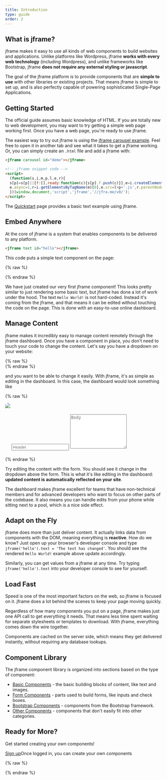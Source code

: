```yaml
---
title: Introduction
type: guide
order: 2
---
```


## What is jframe?

jframe makes it easy to use all kinds of web components to build websites and applications.  Unlike platforms like Wordpress, jframe **works with every web technology** (including Wordpress), and unlike frameworks like Bootstrap, jframe **does not require any external styling or javascript**.

The goal of the jframe platform is to provide components that are **simple to use** with other libraries or existing projects.  That means jframe is simple to set up, and is also perfectly capable of powering sophisticated Single-Page Applications.
<!--- when used in combination with [modern tooling](single-file-components.html) and [supporting libraries](https://github.com/vuejs/awesome-vue#libraries--plugins). -->

<!-- If you are an experienced frontend developer and want to know how jframe compares to other libraries/frameworks, check out the [Comparison with Other Frameworks](comparison.html). -->

## Getting Started

<p class="tip">The official guide assumes basic knowledge of HTML. If you are totally new to web development, you may want to try getting a simple web page working first.  Once you have a web page, you're ready to use jframe.</p>

The easiest way to try out jframe is using the [jframe carousel example](https://jsfiddle.net/jframe/jqhv3e1h/). Feel free to open it in another tab and see what it takes to get a jframe working. Or, you can simply create an `.html` file and add a jframe with:

``` html
<jframe carousel id="demo"></jframe>

<!-- jframe snippet code -->
<script>
  (function(s,i,m,p,l,e,r){
  s[p]=s[p]||{f:[],ready:function(c){s[p].f.push(c)}},e=i.createElement(m),
  e.async=1,r=i.getElementsByTagName(m)[0],e.src=l+p+'.js',r.parentNode.insertBefore(e,r);
  })(window,document,'script','jframe','//jfra.me/v0/');
</script>
```

The [Quickstart](quickstart.html) page provides a basic text example using jframe.

## Embed Anywhere

At the core of jframe is a system that enables components to be delivered to any platform.

``` html
<jframe text id="hello"></jframe>
```
This code puts a simple text component on the page:

{% raw %}
<div class="demo">
  <jframe text id="hello"></jframe>
</div>
{% endraw %}

We have just created our very first jframe component! This looks pretty similar to just rendering some basic text, but jframe has done a lot of work under the hood. The text `Hello World!` is not hard-coded. Instead it's coming from the jframe, and that means it can be edited without touching the code on the page. This is done with an easy-to-use online dashboard.

## Manage Content

jframe makes it incredibly easy to manage content remotely through the jframe dashboard. Once you have a component in place, you don't need to touch your code to change the content. Let's say you have a dropdown on your website:


{% raw %}
<br>
<jframe accordion id="dropdown"></jframe>
{% endraw %}

and you want to be able to change it easily. With jframe, it's as simple as editing in the dashboard. In this case, the dashboard would look something like

{% raw %}
<div id="dashboard-1" class="demo" style="padding: 0px; border-radius: 7px; overflow: hidden;">
  <form>
    <img src="https://res.cloudinary.com/jframe/image/upload/c_crop,g_north,h_50,w_705/v1481595881/mock_chrome-window.png"/>
    <div style="margin: 20px;">
      <input type="text" class="form-control" style="max-width: 90%;" v-model="header" :change="setDropdownText()" placeholder="Header">
      <textarea class="form-control" style="max-width: 90%; min-height: 110px;" v-model="body" :change="setDropdownText()" placeholder="Body"></textarea>
    </div>
  </form>
</div>
<script>
  var dashboard1 = new Vue({
    el: '#dashboard-1',
    data: { header: '', body: '' },
    methods: {
      setDropdownText: function() {
        if (!window.jframe) return
        jframe.ready(function() {
          jframe("dropdown").panels[0].header = dashboard1.header || 'Add a header'
          jframe("dropdown").panels[0].body = dashboard1.body || 'Add a body'
        })
      }
    }
  })
</script>
{% endraw %}

Try editing the content with the form. You should see it change in the dropdown above the form. This is what it's like editing in the dashboard: **updated content is automatically reflected on your site**.

The dashboard makes jframe excellent for teams that have non-technical members and for advanced developers who want to focus on other parts of the codebase. It also means you can handle edits from your phone while sitting next to a pool, which is a nice side effect.

## Adapt on the Fly

jframe does more than just deliver content. It actually links data from components with the DOM, meaning everything is **reactive**. How do we know? Just open up your browser's developer console and type `jframe('hello').text = 'The text has changed'`. You should see the rendered `Hello World!` example above update accordingly.

Similarly, you can get values from a jframe at any time. Try typing `jframe('hello').text` into your developer console to see for yourself.

<!-- ## The jframe library

jframe is designed to cover all of the basics needed for a website: from navigation to dropdown menus, carousels, footers, and loading screens. We work with the open source community to find what developers want and then to build components for those needs.

You can browse the library [here](), and if you have suggestions for components you can do so [here](). -->

## Load Fast

Speed is one of the most important factors on the web, so jframe is focused on it. jframe does a lot behind the scenes to keep your page moving quickly.

Regardless of how many components you put on a page, jframe makes just one API call to get everything it needs. That means less time spent waiting for separate stylesheets or templates to download.  With jframe, everything comes down the wire together.

Components are cached on the server side, which means they get delivered instantly, without requiring any database lookups.

<!-- With jframe's geographically distributed network of servers, your users will probably see faster speed -->
<!-- When using images with jframe, you can choose to have them automatically sized according to the user's screen size. This makes components especially fast on mobile, and also improves performance for desktop too. -->

<!-- ## Speed vs CDN -->

## Component Library

The jframe component library is organized into sections based on the type of component:

- [Basic Components](/v1/guide/basics.html) - the basic building blocks of content, like text and images.
- [Form Components](/v1/guide/form.html) - parts used to build forms, like inputs and check boxes.
- [Bootstrap Components](/v1/guide/bootstrap.html) - components from the Bootstrap framework.
- [Other Components](/v1/guide/other.html) - components that don't easily fit into other categories.

## Ready for More?

Get started creating your own components!

<div id="downloads">
  <a class="button" href="https://jframe.io/auth/signup">Sign up</a><span class="light info">Once logged in, you can create your own components</span>
</div>

{% raw %}
<!-- jframe snippet code -->
<script>
  (function(s,i,m,p,l,e,r){
  s[p]=s[p]||{f:[],ready:function(c){s[p].f.push(c)}},e=i.createElement(m),
  e.async=1,r=i.getElementsByTagName(m)[0],e.src=l+p+'.js',r.parentNode.insertBefore(e,r);
  })(window,document,'script','jframe','//jfra.me/v0/');

  jframe.ready(function() {
    if (!dashboard1 || !jframe("dropdown").panels) return
    dashboard1.header = jframe("dropdown").panels[0].header
    dashboard1.body = jframe("dropdown").panels[0].body
  })
</script>
{% endraw %}
